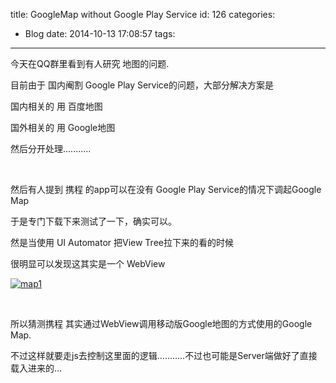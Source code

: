 title: GoogleMap without Google Play Service
id: 126
categories:
  - Blog
date: 2014-10-13 17:08:57
tags:
---

今天在QQ群里看到有人研究 地图的问题.

目前由于 国内阉割 Google Play Service的问题，大部分解决方案是

国内相关的 用 百度地图

国外相关的 用 Google地图

然后分开处理...........

&nbsp;

然后有人提到 携程 的app可以在没有 Google Play Service的情况下调起Google Map

于是专门下载下来测试了一下，确实可以。

然是当使用 UI Automator 把View Tree拉下来的看的时候

很明显可以发现这其实是一个 WebView

[![map1](http://dk-exp.com/wp-content/uploads/2014/10/map1-300x193.jpg)](http://dk-exp.com/wp-content/uploads/2014/10/map1.jpg)

&nbsp;

所以猜测携程 其实通过WebView调用移动版Google地图的方式使用的Google Map.

不过这样就要走js去控制这里面的逻辑...........不过也可能是Server端做好了直接载入进来的...